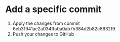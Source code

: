 Add a specific commit
==========
1. Apply the changes from commit 6eb31941ac2a034ffa0a0ab7b384d2b82c8632f9
2. Push your changes to GitHub

